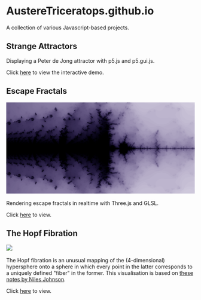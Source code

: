 # AustereTriceratops.github.io

A collection of various Javascript-based projects. 

## Strange Attractors

Displaying a Peter de Jong attractor with p5.js and p5.gui.js.

Click [here](https://austeretriceratops.github.io/StrangeAttractor/) to view the interactive demo. 

## Escape Fractals

![](/EscapeFractal/Fractal.png)

Rendering escape fractals in realtime with Three.js and GLSL. 

Click [here](https://austeretriceratops.github.io/EscapeFractal/) to view.

## The Hopf Fibration

![](https://i.imgur.com/YIqx3yp.png)

The Hopf fibration is an unusual mapping of the (4-dimensional) hypersphere onto a sphere in which every point in the latter corresponds to a uniquely defined "fiber" in the former. This visualisation is based on [these notes by Niles Johnson](https://nilesjohnson.net/hopf-articles/Lyons_Elem-intro-Hopf-fibration.pdf).

Click [here](https://austeretriceratops.github.io/Hopf/) to view.

